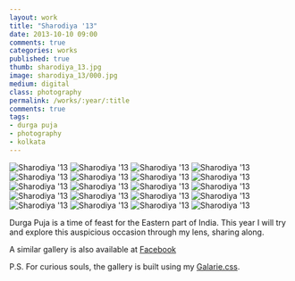 ```yaml
---
layout: work
title: "Sharodiya '13"
date: 2013-10-10 09:00
comments: true
categories: works
published: true
thumb: sharodiya_13.jpg
image: sharodiya_13/000.jpg
medium: digital
class: photography
permalink: /works/:year/:title
comments: true
tags:
- durga puja
- photography
- kolkata
---
```


<p>
  <div class="fotorama" data-keyboard="true" data-arrows="true" data-click="true" data-swipe="true" data-autoplay="true" data-loop="true" data-allowfullscreen="native">
      <img src="/images/works/sharodiya_13/020.jpg" alt="Sharodiya '13">
      <img src="/images/works/sharodiya_13/019.jpg" alt="Sharodiya '13">
      <img src="/images/works/sharodiya_13/018.jpg" alt="Sharodiya '13">
      <img src="/images/works/sharodiya_13/017.jpg" alt="Sharodiya '13">
      <img src="/images/works/sharodiya_13/016.jpg" alt="Sharodiya '13">
      <img src="/images/works/sharodiya_13/015.jpg" alt="Sharodiya '13">
      <img src="/images/works/sharodiya_13/014.jpg" alt="Sharodiya '13">
      <img src="/images/works/sharodiya_13/013.jpg" alt="Sharodiya '13">
      <img src="/images/works/sharodiya_13/012.jpg" alt="Sharodiya '13">
      <img src="/images/works/sharodiya_13/011.jpg" alt="Sharodiya '13">
      <img src="/images/works/sharodiya_13/010.jpg" alt="Sharodiya '13">
      <img src="/images/works/sharodiya_13/009.jpg" alt="Sharodiya '13">
      <img src="/images/works/sharodiya_13/008.jpg" alt="Sharodiya '13">
      <img src="/images/works/sharodiya_13/007.jpg" alt="Sharodiya '13">
      <img src="/images/works/sharodiya_13/006.jpg" alt="Sharodiya '13">
      <img src="/images/works/sharodiya_13/005.jpg" alt="Sharodiya '13">
      <img src="/images/works/sharodiya_13/004.jpg" alt="Sharodiya '13">
      <img src="/images/works/sharodiya_13/003.jpg" alt="Sharodiya '13">
      <img src="/images/works/sharodiya_13/002.jpg" alt="Sharodiya '13">
      <img src="/images/works/sharodiya_13/001.jpg" alt="Sharodiya '13">
  </div>
</p>

Durga Puja is a time of feast for the Eastern part of India. This year I will try and explore this auspicious occasion through my lens, sharing along.

A similar gallery is also available at <a href="https://www.facebook.com/media/set/?set=a.594299680630208&type=1&l=e4873b9126" target="_blank">Facebook</a> 

P.S. For curious souls, the gallery is built using my [Galarie.css](http://upamanyu.in/galarie-css/).